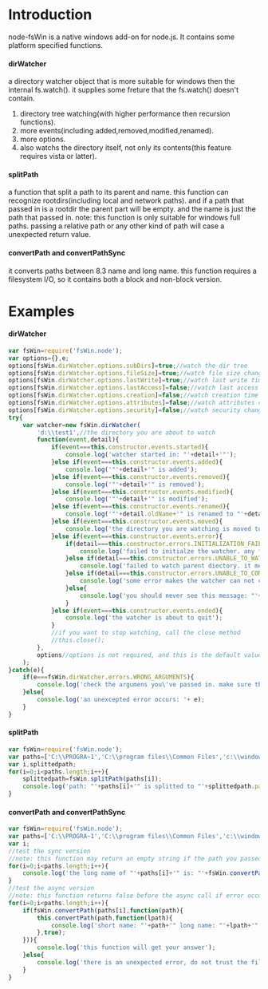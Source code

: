 # Introduction


node-fsWin is a native windows add-on for node.js. It contains some platform specified functions.


#### dirWatcher
a directory watcher object that is more suitable for windows then the internal fs.watch().
it supplies some freture that the fs.watch() doesn't contain.

1. directory tree watching(with higher performance then recursion functions).
2. more events(including added,removed,modified,renamed).
3. more options.
4. also watchs the directory itself, not only its contents(this feature requires vista or latter).


#### splitPath
a function that split a path to its parent and name.
this function can recognize rootdirs(including local and network paths).
and if a path that passed in is a rootdir the parent part will be empty.
and the name is just the path that passed in.
note: this function is only suitable for windows full paths.
passing a relative path or any other kind of path will case a unexpected return value.


#### convertPath and convertPathSync
it converts paths between 8.3 name and long name.
this function requires a filesystem I/O, so it contains both a block and non-block version.


# Examples

#### dirWatcher
```javascript
var fsWin=require('fsWin.node');
var options={},e;
options[fsWin.dirWatcher.options.subDirs]=true;//watch the dir tree
options[fsWin.dirWatcher.options.fileSize]=true;//watch file size changes, will fire in 'modified' event
options[fsWin.dirWatcher.options.lastWrite]=true;//watch last write time changes, will fire in 'modified' event
options[fsWin.dirWatcher.options.lastAccess]=false;//watch last access time changes, will fire in 'modified' event
options[fsWin.dirWatcher.options.creation]=false;//watch creation time changes, will fire in 'modified' event
options[fsWin.dirWatcher.options.attributes]=false;//watch attributes changes, will fire in 'modified' event
options[fsWin.dirWatcher.options.security]=false;//watch security changes, will fire in 'modified' event;
try{
	var watcher=new fsWin.dirWatcher(
		'd:\\test1',//the directory you are about to watch
		function(event,detail){
			if(event===this.constructor.events.started){
				console.log('watcher started in: "'+detail+'"');
			}else if(event===this.constructor.events.added){
				console.log('"'+detail+'" is added');
			}else if(event===this.constructor.events.removed){
				console.log('"'+detail+'" is removed');
			}else if(event===this.constructor.events.modified){
				console.log('"'+detail+'" is modified');
			}else if(event===this.constructor.events.renamed){
				console.log('"'+detail.oldName+'" is renamed to "'+detail.newName+'"');
			}else if(event===this.constructor.events.moved){
				console.log('the directory you are watching is moved to "'+detail+'"');
			}else if(event===this.constructor.events.error){
				if(detail===this.constructor.errors.INITIALIZATION_FAILED){
					console.log('failed to initialze the watcher. any failure during the initialization may case this error. such as you are watching an unaccessable or unexist directory.');
				}else if(detail===this.constructor.errors.UNABLE_TO_WATCH_PARENT){
					console.log('failed to watch parent diectory. it means the "moved" event will nolonger fire. this error always occurs at the start up under winxp. since the GetFinalPathNameByHandleW API is not available.');
				}else if(detail===this.constructor.errors.UNABLE_TO_CONTINUE_WATCHING){
					console.log('some error makes the watcher can not continue work. it means the watcher will exit soon.');
				}else{
					console.log('you should never see this message: "'+detail+'"');
				}
			}else if(event===this.constructor.events.ended){
				console.log('the watcher is about to quit');
			}
			//if you want to stop watching, call the close method
			//this.close();
		},
		options//options is not required, and this is the default value
	);
}catch(e){
	if(e===fsWin.dirWatcher.errors.WRONG_ARGUMENTS){
		console.log('check the argumens you\'ve passed in. make sure there are at least two arguments. the first is a string, and the second is a function.');
	}else{
		console.log('an unexcepted error occurs: '+ e);
	}
}
```

#### splitPath
```javascript
var fsWin=require('fsWin.node');
var paths=['C:\\PROGRA~1','C:\\program files\\Common Files','c:\\windows\\system32','c:\\','\\\\mycomputer\\sharefolder\\somedir','\\\\mycomputer\\sharedfolder'];
var i,splittedpath;
for(i=0;i<paths.length;i++){
	splittedpath=fsWin.splitPath(paths[i]);
	console.log('path: "'+paths[i]+'" is splitted to "'+splittedpath.parent+'" and "'+splittedpath.name+'"');
}
```

#### convertPath and convertPathSync
```javascript
var fsWin=require('fsWin.node');
var paths=['C:\\PROGRA~1','C:\\program files\\Common Files','c:\\windows\\system32','c:\\','\\\\mycomputer\\sharefolder\\somedir','\\\\mycomputer\\sharedfolder'];
var i;
//test the sync version
//note: this function may return an empty string if the path you passed in is not found.
for(i=0;i<paths.length;i++){
	console.log('the long name of "'+paths[i]+'" is: "'+fsWin.convertPathSync(paths[i],true)+'" and its short name is "'+fsWin.convertPathSync(paths[i])+'"');
}
//test the async version
//note: this function returns false before the async call if error occurs
for(i=0;i<paths.length;i++){
	if(fsWin.convertPath(paths[i],function(path){
		this.convertPath(path,function(lpath){
			console.log('short name: "'+path+'" long name: "'+lpath+'"');
		},true);
	})){
		console.log('this function will get your answer');
	}else{
		console.log('there is an unexpected error, do not trust the filename it returns');
	}
}
```